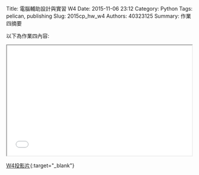 Title: 電腦輔助設計與實習  W4
Date: 2015-11-06 23:12
Category: Python
Tags: pelican, publishing
Slug: 2015cp_hw_w4
Authors: 40323125
Summary: 作業四摘要

以下為作業四內容:

<iframe src="40323125_cp_w4_p.html" width="500" height="300"></iframe>

[W4投影片](40323125_cp_w4_p.html){:target="_blank"}



